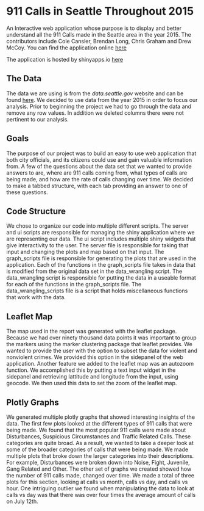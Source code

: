 
911 Calls in Seattle Throughout 2015
====================================
An Interactive web application whose purpose is to display and better understand all the 911 Calls made in the Seattle area in the year 2015. The contributors include Cole Cansler, Brendan Long, Chris Graham and Drew McCoy. You can find the application online [here](https://cdc1996.shinyapps.io/Seattle-911-Calls-2015/)

The application is hosted by shinyapps.io [here](https://cdc1996.shinyapps.io/Seattle-911-Calls-2015/)

The Data
--------
The data we are using is from the *data.seattle.gov* website and can be found [here](https://data.seattle.gov/Public-Safety/Seattle-Police-Department-911-Incident-Response/3k2p-39jp). We decided to use data from the year 2015 in order to focus our analysis. Prior to beginning the project we had to go through the data and remove any row values. In addition we deleted columns there were not pertinent to our analysis.

Goals
-----
The purpose of our project was to build an easy to use web application that both city officials, and its citizens could use and gain valuable information from. A few of the questions about the data set that we wanted to provide answers to are, where are 911 calls coming from, what types of calls are being made, and how are the rate of calls changing over time. We decided to make a tabbed structure, with each tab providing an answer to one of these questions.

Code Structure
--------------
We chose to organize our code into multiple different scripts. The server and ui scripts are responsible for managing the shiny application where we are representing our data. The ui script includes multiple shiny widgets that give interactivity to the user. The server file is responsible for taking that input and changing the plots and map based on that input. The graph_scripts file is responsible for generating the plots that are used in the application. Each of the functions in the graph_scripts file takes in data that is modified from the original data set  in the data_wrangling script. The data_wrangling script is responsible for putting the data in a useable format for each of the functions in the graph_scripts file. The data_wrangling_scripts file is a script that holds miscellaneous functions that work with the data.

Leaflet Map
-----------
The map used in the report was generated with the leaflet package. Because we had over ninety thousand data points it was important to group the markers using the marker clustering package that leaflet provides. We wanted to provide the user with the option to subset the data for violent and nonviolent crimes. We provided this option in the sidepanel of the web application. Another feature we added to the leaflet map was an autozoom function. We accomplished this by putting a text input widget in the sidepanel and retrieving lattitude and longitude from the input, using geocode. We then used this data to set the zoom of the leaflet map.

Plotly Graphs
------------
We generated multiple plotly graphs that showed interesting insights of the data. The first few plots looked at the different types of 911 calls that were being made. We found that the most popular 911 calls were made about Disturbances, Suspicious Circumstances and Traffic Related Calls. These categories are quite broad. As a result, we wanted to take a deeper look at some of the broader categories of calls that were being made. We made multiple plots that broke down the larger categories into their descriptions. For example, Disturbances were broken down into Noise, Fight, Juvenile, Gang Related and Other. The other set of graphs we created showed how the number of 911 calls made, changed over time. We made a total of three plots for this section, looking at calls vs month, calls vs day, and calls vs hour. One intriguing outlier we found when manipulating the data to look at calls vs day was that there was over four times the average amount of calls on July 12th.
